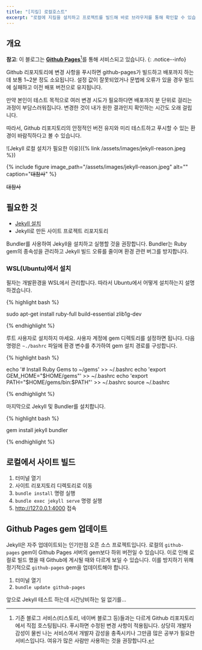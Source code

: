 ```yaml
---
title: "[지킬] 로컬호스트"
excerpt: "로컬에 지킬을 설치하고 프로젝트를 빌드해 바로 브라우저를 통해 확인할 수 있습니다."
---
```


## 개요

**참고**: 이 블로그는 [**Github Pages**](https://pages.github.com/)[^1]를 통해 서비스되고 있습니다.
{: .notice--info}

Github 리포지토리에 변경 사항을 푸시하면 github-pages가 빌드하고 배포까지 하는 데 보통 1~2분 정도 소요됩니다. 설정 값이 잘못되었거나 문법에 오류가 있을 경우 빌드에 실패하고 이전 배포 버전으로 유지됩니다.

만약 본인이 테스트 목적으로 여러 변경 시도가 필요하다면 배포까지 분 단위로 걸리는 과정이 부담스러워집니다. 변경한 것이 내가 원한 결과인지 확인하는 시간도 오래 걸립니다.

따라서, Github 리포지토리의 안정적인 버전 유지와 미리 테스트하고 푸시할 수 있는 환경이 바람직하다고 볼 수 있습니다.

![Jekyll 로컬 설치가 필요한 이유]({% link /assets/images/jekyll-reason.jpeg %})

{% include figure image_path="/assets/images/jekyll-reason.jpeg" alt="" caption="~~대참사~~" %}

~~대참사~~

## 필요한 것

- [Jekyll 설치](https://jekyllrb.com/docs/installation/)
- Jekyll로 만든 사이트 프로젝트 리포지토리

Bundler를 사용하여 Jekyll을 설치하고 실행할 것을 권장합니다. Bundler는 Ruby gem의 종속성을 관리하고 Jekyll 빌드 오류를 줄이며 환경 관련 버그를 방지합니다.

### WSL(Ubuntu)에서 설치

필자는 개발환경을 WSL에서 관리합니다. 따라서 Ubuntu에서 어떻게 설치하는지 설명하겠습니다.

{% highlight bash %}

sudo apt-get install ruby-full build-essential zlib1g-dev

{% endhighlight %}

루트 사용자로 설치하지 마세요. 사용자 계정에 gem 디렉토리를 설정하면 됩니다. 다음 명령은 `~./bashrc` 파일에 환경 변수를 추가하여 gem 설치 경로를 구성합니다.

{% highlight bash %}

echo '# Install Ruby Gems to ~/gems' >> ~/.bashrc
echo 'export GEM_HOME="$HOME/gems"' >> ~/.bashrc
echo 'export PATH="$HOME/gems/bin:$PATH"' >> ~/.bashrc
source ~/.bashrc

{% endhighlight %}

마지막으로 Jekyll 및 Bundler를 설치합니다.

{% highlight bash %}

gem install jekyll bundler

{% endhighlight %}

## 로컬에서 사이트 빌드

1. 터미널 열기
2. 사이트 리포지토리 디렉토리로 이동
3. `bundle install` 명령 실행
4. `bundle exec jekyll serve` 명령 실행
5. <http://127.0.0.1:4000> 접속

## Github Pages gem 업데이트

Jekyll은 자주 업데이트되는 인기만점 오픈 소스 프로젝트입니다. 로컬의 `github-pages` gem이 Github Pages 서버의 gem보다 하위 버전일 수 있습니다. 이로 인해 로컬로 빌드 했을 때 Github에 게시될 때와 다르게 보일 수 있습니다. 이를 방지하기 위해 정기적으로 `github-pages` gem을 업데이트해야 합니다.

1. 터미널 열기
2. `bundle update github-pages`

앞으로 Jekyll 테스트 하는데 시간낭비하는 일 없기를...

[^1]: 기존 블로그 서비스(티스토리, 네이버 블로그 등)들과는 다르게 Github 리포지토리에서 직접 호스팅됩니다. 푸시하면 수정된 변경 사항이 적용됩니다. 상당히 개발자 감성이 물씬 나는 서비스여서 개발자 감성을 충족시키나 그만큼 많은 공부가 필요한 서비스입니다. 여유가 많은 사람만 사용하는 것을 권장합니다.
